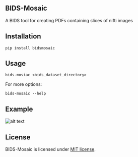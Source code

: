 ## BIDS-Mosaic
A BIDS tool for creating PDFs containing slices of nifti images

## Installation
```
pip install bidsmosaic
```

## Usage
```
bids-mosiac <bids_dataset_directory>
```

For more options:
```
bids-mosaic --help
```

## Example
![alt text](visuals/example.png)

## License
BIDS-Mosaic is licensed under [MIT license](LICENSE.txt).
